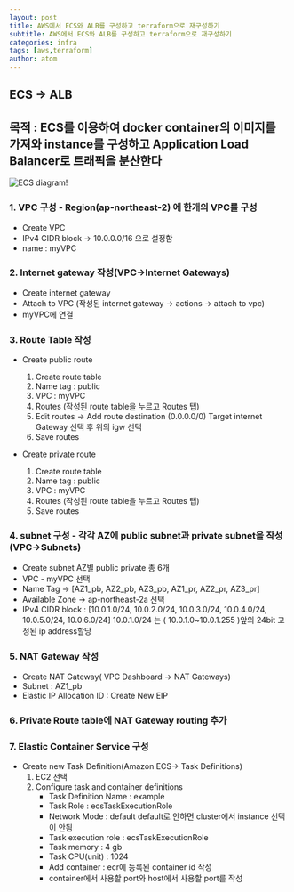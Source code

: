 ```yaml
---
layout: post
title: AWS에서 ECS와 ALB를 구성하고 terraform으로 재구성하기
subtitle: AWS에서 ECS와 ALB를 구성하고 terraform으로 재구성하기
categories: infra
tags: [aws,terraform]
author: atom
---
```


## ECS -> ALB

## 목적 : ECS를 이용하여 docker container의 이미지를 가져와 instance를 구성하고 Application Load Balancer로 트래픽을 분산한다

![ECS diagram!]( media/ecs_diagram.svg "ECS diagram")

### 1.  VPC 구성 - Region(ap-northeast-2) 에 한개의 VPC를 구성

- Create VPC
- IPv4 CIDR block -> 10.0.0.0/16 으로 설정함
- name : myVPC

### 2.  Internet gateway 작성(VPC->Internet Gateways)

- Create internet gateway
- Attach to VPC (작성된 internet gateway -> actions -> attach to vpc)
- myVPC에 연결
  
### 3.  Route Table 작성

- Create public route
   1. Create route table
   2. Name tag : public
   3. VPC : myVPC
   4. Routes (작성된 route table을 누르고 Routes 탭)
   5. Edit routes -> Add route
   destination (0.0.0.0/0) Target  internet Gateway 선택 후 위의 igw 선택
   6. Save routes

- Create private route
    1. Create route table
    2. Name tag : public
    3. VPC : myVPC
    4. Routes (작성된 route table을 누르고 Routes 탭)
    5. Save routes

### 4. subnet 구성 - 각각 AZ에 public subnet과 private subnet을 작성(VPC->Subnets)

- Create subnet AZ별 public private 총 6개
- VPC - myVPC 선택
- Name Tag -> [AZ1_pb, AZ2_pb, AZ3_pb, AZ1_pr, AZ2_pr, AZ3_pr]
- Available Zone -> ap-northeast-2a 선택
- IPv4 CIDR block : [10.0.1.0/24, 10.0.2.0/24, 10.0.3.0/24, 10.0.4.0/24, 10.0.5.0/24, 10.0.6.0/24]
10.0.1.0/24 는 ( 10.0.1.0~10.0.1.255 )앞의 24bit 고정된 ip address할당

### 5.  NAT Gateway 작성

- Create NAT Gateway( VPC Dashboard -> NAT Gateways)
- Subnet : AZ1_pb
- Elastic IP Allocation ID : Create New EIP

### 6.  Private Route table에 NAT Gateway routing 추가

### 7.  Elastic Container Service 구성

- Create new Task Definition(Amazon ECS-> Task Definitions)
    1. EC2 선택
    2. Configure task and container definitions
       - Task Definition Name : example
       - Task Role : ecsTaskExecutionRole
       - Network Mode : default
       default로 안하면 cluster에서 instance 선택이 안됨
       - Task execution role : ecsTaskExecutionRole
       - Task memory : 4 gb
       - Task CPU(unit) : 1024
       - Add container : ecr에 등록된 container id 작성
       - container에서 사용할 port와 host에서 사용할 port를 작성

